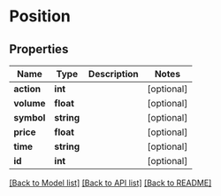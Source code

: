 # Position

## Properties
Name | Type | Description | Notes
------------ | ------------- | ------------- | -------------
**action** | **int** |  | [optional] 
**volume** | **float** |  | [optional] 
**symbol** | **string** |  | [optional] 
**price** | **float** |  | [optional] 
**time** | **string** |  | [optional] 
**id** | **int** |  | [optional] 

[[Back to Model list]](../../README.md#documentation-for-models) [[Back to API list]](../../README.md#documentation-for-api-endpoints) [[Back to README]](../../README.md)

